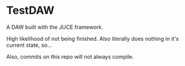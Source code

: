 # TestDAW
A DAW built with the JUCE framework. 

High likelihood of not being finished. Also literally does nothing in it's current state, so...

Also, commits on this repo will not always compile.
